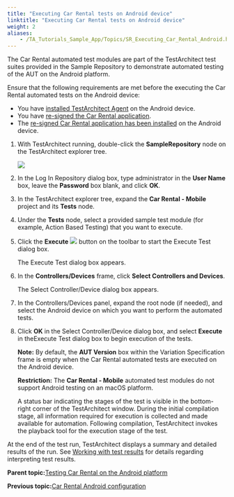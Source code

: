```yaml
--- 
title: "Executing Car Rental tests on Android device"
linktitle: "Executing Car Rental tests on Android device"
weight: 2
aliases: 
    - /TA_Tutorials_Sample_App/Topics/SR_Executing_Car_Rental_Android.html
---
```


The Car Rental automated test modules are part of the TestArchitect test suites provided in the Sample Repository to demonstrate automated testing of the AUT on the Android platform.

Ensure that the following requirements are met before the executing the Car Rental automated tests on the Android device:

-   You have [installed TestArchitect Agent](SR_Android_installing_TA_agent.html) on the Android device.
-   You have [re-signed the Car Rental application](SR_Car_Rental_re-signing_application.html).
-   The [re-signed Car Rental application has been installed](SR_Car_Rental_installing_re-signed_application.html) on the Android device.

1.  With TestArchitect running, double-click the **SampleRepository** node on the TestArchitect explorer tree.

    ![](/images//Images/TA_Tutorials/Images/tut.Login_Repository.png)

2.  In the Log In Repository dialog box, type administrator in the **User Name** box, leave the **Password** box blank, and click **OK**.

3.  In the TestArchitect explorer tree, expand the **Car Rental - Mobile** project and its **Tests** node.

4.  Under the **Tests** node, select a provided sample test module \(for example, Action Based Testing\) that you want to execute.

5.  Click the **Execute** ![](/images//Images/btn.TAC_toolbar.Execute.png) button on the toolbar to start the Execute Test dialog box.

    The Execute Test dialog box appears.

6.  In the **Controllers/Devices** frame, click **Select Controllers and Devices**.

    The Select Controller/Device dialog box appears.

7.  In the Controllers/Devices panel, expand the root node \(if needed\), and select the Android device on which you want to perform the automated tests.

8.  Click **OK** in the Select Controller/Device dialog box, and select **Execute** in theExecute Test dialog box to begin execution of the tests.

    **Note:** By default, the **AUT Version** box within the Variation Specification frame is empty when the Car Rental automated tests are executed on the Android device.

    **Restriction:** The **Car Rental - Mobile** automated test modules do not support Android testing on an macOS platform.

    A status bar indicating the stages of the test is visible in the bottom-right corner of the TestArchitect window. During the initial compilation stage, all information required for execution is collected and made available for automation. Following compilation, TestArchitect invokes the playback tool for the execution stage of the test.


At the end of the test run, TestArchitect displays a summary and detailed results of the run. See [Working with test results](/images//Images/TA_Help/Topics/Test_result.html) for details regarding interpreting test results.

**Parent topic:**[Testing Car Rental on the Android platform](/TA_Tutorials_Sample_App/Topics/SR_Car_Rental_Android_def.html)

**Previous topic:**[Car Rental Android configuration](/TA_Tutorials_Sample_App/Topics/SR_Android_configuration_def.html)

